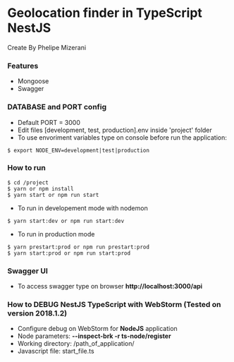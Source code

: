 # Geolocation finder in TypeScript NestJS
Create By Phelipe Mizerani

### Features 
* Mongoose
* Swagger 

### DATABASE and PORT config
* Default PORT = 3000
* Edit files [development, test, production].env inside 'project' folder
* To use envoriment variables type on console before run the application:
````
$ export NODE_ENV=development|test|production
```` 

### How to run

````
$ cd /project
$ yarn or npm install
$ yarn start or npm run start
````

* To run in developement mode with nodemon
````
$ yarn start:dev or npm run start:dev
````
* To run in production mode
````
$ yarn prestart:prod or npm run prestart:prod
$ yarn start:prod or npm run start:prod
````

### Swagger UI
* To access swagger type on browser <b>http://localhost:3000/api</b>

### How to DEBUG NestJS TypeScript with WebStorm (Tested on version 2018.1.2)
* Configure debug on WebStorm for <b>NodeJS</b> application
* Node parameters: <b>--inspect-brk -r ts-node/register</b> 
* Working directory: /path_of_application/
* Javascript file: start_file.ts
